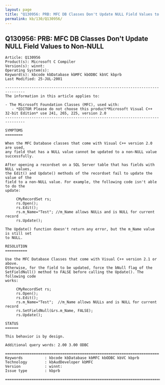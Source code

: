 ```yaml
---
layout: page
title: "Q130956: PRB: MFC DB Classes Don't Update NULL Field Values to Non-NULL"
permalink: kb/130/Q130956/
---
```


## Q130956: PRB: MFC DB Classes Don't Update NULL Field Values to Non-NULL

	Article: Q130956
	Product(s): Microsoft C Compiler
	Version(s): winnt:
	Operating System(s): 
	Keyword(s): kbcode kbDatabase kbMFC kbODBC kbVC kbprb
	Last Modified: 25-JUL-2001
	
	-------------------------------------------------------------------------------
	The information in this article applies to:
	
	- The Microsoft Foundation Classes (MFC), used with:
	   - *EDITOR Please do not choose this product*Microsoft Visual C++ 32-bit Edition* use 241, 265, 225, version 2.0 
	-------------------------------------------------------------------------------
	
	SYMPTOMS
	========
	
	When the MFC Database classes that come with Visual C++ version 2.0 are used,
	any field that has a NULL value cannot be updated to a non-NULL value
	successfully.
	
	After opening a recordset on a SQL Server table that has fields with NULL values,
	the Edit() and Update() methods of the recordset fail to update the value of the
	field to a non-NULL value. For example, the following code isn't able to do the
	update:
	
	     CMyRecordSet rs;
	     rs.Open();
	     rs.Edit();
	     rs.m_Name="Test"; //m_Name allows NULLs and is NULL for current record
	     rs.Update();
	
	The Update() function doesn't return any error, but the m_Name value is still set
	to NULL.
	
	RESOLUTION
	==========
	
	Use the MFC Database Classes that come with Visual C++ version 2.1 or above.
	Otherwise, for the field to be updated, force the bNull flag of the
	SetFieldNull() method to FALSE before calling the Update(). The following code
	works:
	
	     CMyRecordSet rs;
	     rs.Open();
	     rs.Edit();
	     rs.m_Name="Test";  //m_Name allows NULLs and is NULL for current record
	     rs.SetFieldNull(&rs.m_Name, FALSE);
	     rs.Update();
	
	STATUS
	======
	
	This behavior is by design.
	
	Additional query words: 2.00 3.00 ODBC
	
	======================================================================
	Keywords          : kbcode kbDatabase kbMFC kbODBC kbVC kbprb 
	Technology        : kbAudDeveloper kbMFC
	Version           : winnt:
	Issue type        : kbprb
	
	=============================================================================
	

